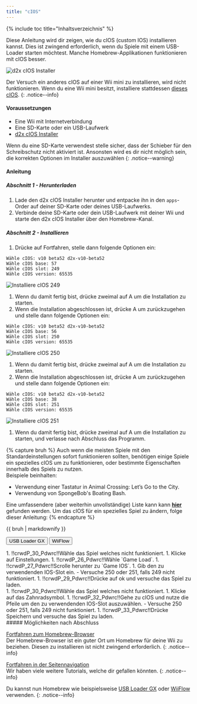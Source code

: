 ```yaml
---
title: "cIOS"
---
```


{% include toc title="Inhaltsverzeichnis" %}

Diese Anleitung wird dir zeigen, wie du cIOS (custom IOS) installieren kannst. Dies ist zwingend erforderlich, wenn du Spiele mit einem USB-Loader starten möchtest. Manche Homebrew-Applikationen funktionieren mit cIOS besser.

![d2x cIOS Installer](/images/cios/cIOS.png)

Der Versuch ein anderes cIOS auf einer Wii mini zu installieren, wird nicht funktionieren. Wenn du eine Wii mini besitzt, installiere stattdessen [dieses cIOS](cios-mini).
{: .notice--info}

#### Voraussetzungen

* Eine Wii mit Internetverbindung
* Eine SD-Karte oder ein USB-Laufwerk
* [d2x cIOS Installer](/assets/files/d2x-cIOS-Installer-Wii.zip)

Wenn du eine SD-Karte verwendest stelle sicher, dass der Schieber für den Schreibschutz nicht aktiviert ist. Ansonsten wird es dir nicht möglich sein, die korrekten Optionen im Installer auszuwählen
{: .notice--warning}

#### Anleitung

##### Abschnitt 1 - Herunterladen

1. Lade den d2x cIOS Installer herunter und entpacke ihn in den `apps`-Order auf deiner SD-Karte oder deines USB-Laufwerks.
1. Verbinde deine SD-Karte oder dein USB-Laufwerk mit deiner Wii und starte den d2x cIOS Installer über den Homebrew-Kanal.

##### Abschnitt 2 - Installieren

1. Drücke auf Fortfahren, stelle dann folgende Optionen ein:
```
Wähle cIOS: v10 beta52 d2x-v10-beta52
Wähle cIOS base: 57
Wähle cIOS slot: 249
Wähle cIOS version: 65535
```
![Installiere cIOS 249](/images/cios/Install249.png)
1. Wenn du damit fertig bist, drücke zweimal auf A um die Installation zu starten.
1. Wenn die Installation abgeschlossen ist, drücke A um zurückzugehen und stelle dann folgende Optionen ein:
```
Wähle cIOS: v10 beta52 d2x-v10-beta52
Wähle cIOS base: 56
Wähle cIOS slot: 250
Wähle cIOS version: 65535
```
![Installiere cIOS 250](/images/cios/Install250.png)
1. Wenn du damit fertig bist, drücke zweimal auf A um die Installation zu starten.
1. Wenn die Installation abgeschlossen ist, drücke A um zurückzugehen und stelle dann folgende Optionen ein:
```
Wähle cIOS: v10 beta52 d2x-v10-beta52
Wähle cIOS base: 38
Wähle cIOS slot: 251
Wähle cIOS version: 65535
```
![Installiere cIOS 251](/images/cios/Install251.png)
1. Wenn du damit fertig bist, drücke zweimal auf A um die Installation zu starten, und verlasse nach Abschluss das Programm.

{% capture bruh %}
Auch wenn die meisten Spiele mit den Standardeinstellungen sofort funktionieren sollten, benötigen einige Spiele ein spezielles cIOS um zu funktionieren, oder bestimmte Eigenschaften innerhalb des Spiels zu nutzen.<br> Beispiele beinhalten:
* Verwendung einer Tastatur in Animal Crossing: Let’s Go to the City.
* Verwendung von SpongeBob's Boating Bash.

Eine umfassendere (aber weiterhin unvollständige) Liste kann kann [**hier**](https://wiki.gbatemp.net/wiki/Wii_cIOS_base_Compatibility_List)<br> gefunden werden. Um das cIOS für ein spezielles Spiel zu ändern, folge dieser Anleitung:
{% endcapture %}
<div class="notice--warning">{{ bruh | markdownify }}</div>

<button class="tablinks btn btn--large btn--primary" id="defaultOpen" onclick="openTab(event, 'usbloadergx')">USB Loader GX</button>
<button class="tablinks btn btn--large btn--info" onclick="openTab(event, 'wiiflow')">WiiFlow</button>

<div id="usbloadergx" class="blanktabcontent" markdown="1">
1. !!crwdP_30_Pdwrc!!Wähle das Spiel welches nicht funktioniert.
1. Klicke auf Einstellungen.
1. !!crwdP_26_Pdwrc!!Wähle `Game Load`.
1. !!crwdP_27_Pdwrc!!Scrolle herunter zu `Game IOS`.
1. Gib den zu verwendenden IOS-Slot ein.
    - Versuche 250 oder 251, falls 249 nicht funktioniert.
1. !!crwdP_29_Pdwrc!!Drücke auf ok und versuche das Spiel zu laden.
</div>
<div id="wiiflow" class="blanktabcontent" markdown="1">
1. !!crwdP_30_Pdwrc!!Wähle das Spiel welches nicht funktioniert.
1. Klicke auf das Zahnradsymbol.
1. !!crwdP_32_Pdwrc!!Gehe zu cIOS und nutze die Pfeile um den zu verwendenden IOS-Slot auszuwählen.
    - Versuche 250 oder 251, falls 249 nicht funktioniert.
1. !!crwdP_33_Pdwrc!!Drücke Speichern und versuche das Spiel zu laden.
</div>
##### Möglichkeiten nach Abschluss

[Fortfahren zum Homebrew-Browser](hbb)<br> Der Homebrew-Browser ist ein guter Ort um Homebrew für deine Wii zu beziehen. Diesen zu installieren ist nicht zwingend erforderlich.
{: .notice--info}

[Fortfahren in der Seitennavigation](site-navigation)<br> Wir haben viele weitere Tutorials, welche dir gefallen könnten.
{: .notice--info}

Du kannst nun Homebrew wie beispielsweise [USB Loader GX](usbloadergx) oder [WiiFlow](wiiflow) verwenden.
{: .notice--info}

<script>
    let tabcontent = document.getElementsByClassName("blanktabcontent");
    let tablinks = document.getElementsByClassName("tablinks");

    function openTab(evt, tabName) {
        let element;

        for (element of tabcontent) {
            element.style.display = "none";
        }

        for (element of tablinks) {
            element.className = element.className.replace("btn--primary", "btn--info");
            if (!element.className.includes('btn--info'))
                element.className += " btn--info";
        }

        document.getElementById(tabName).style.display = "block";
        evt.currentTarget.className = evt.currentTarget.className.replace("btn--info", "btn--primary");
    }

    // Get the element with id="defaultOpen" and click on it
    document.getElementById("defaultOpen").click();
</script>
